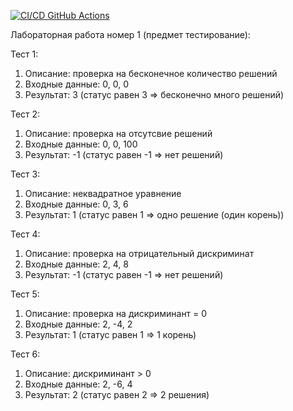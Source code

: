 [![CI/CD GitHub Actions](https://github.com/MurDmitry/Laba1_test/actions/workflows/test-action.yml/badge.svg)](https://github.com/MurDmitry/Laba1_test/actions/workflows/test-action.yml)

Лабораторная работа номер 1 (предмет тестирование):

Тест 1:
   1. Описание: проверка на бесконечное количество решений
   2. Входные данные: 0, 0, 0
   3. Результат: 3 (статус равен 3 => бесконечно много решений)

Тест 2:
   1. Описание: проверка на отсутсвие решений
   2. Входные данные: 0, 0, 100
   3. Результат: -1 (статус равен -1 => нет решений)

Тест 3:
   1. Описание: неквадратное уравнение
   2. Входные данные: 0, 3, 6
   3. Результат: 1 (статус равен 1 => одно решение (один корень))

Тест 4:
   1. Описание: проверка на отрицательный дискриминат
   2. Входные данные: 2, 4, 8
   3. Результат: -1 (статус равен -1 => нет решений)

Тест 5:
   1. Описание: проверка на дискриминант = 0
   2. Входные данные: 2, -4, 2
   3. Результат: 1 (статус равен 1 => 1 корень)

Тест 6:
   1. Описание: дискриминант > 0
   2. Входные данные: 2, -6, 4
   3. Результат: 2 (статус равен 2 => 2 решения)
